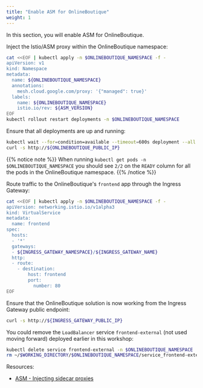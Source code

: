 ```yaml
---
title: "Enable ASM for OnlineBoutique"
weight: 1
---
```

In this section, you will enable ASM for OnlineBoutique.

Inject the Istio/ASM proxy within the OnlineBoutique namespace:
```Bash
cat <<EOF | kubectl apply -n $ONLINEBOUTIQUE_NAMESPACE -f -
apiVersion: v1
kind: Namespace
metadata:
  name: ${ONLINEBOUTIQUE_NAMESPACE}
  annotations:
    mesh.cloud.google.com/proxy: '{"managed": true}'
  labels:
    name: ${ONLINEBOUTIQUE_NAMESPACE}
    istio.io/rev: ${ASM_VERSION}
EOF
kubectl rollout restart deployments -n $ONLINEBOUTIQUE_NAMESPACE
```

Ensure that all deployments are up and running:
```Bash
kubectl wait --for=condition=available --timeout=600s deployment --all -n $ONLINEBOUTIQUE_NAMESPACE
curl -s http://${ONLINEBOUTIQUE_PUBLIC_IP}
```

{{% notice note %}}
When running `kubectl get pods -n $ONLINEBOUTIQUE_NAMESPACE` you should see `2/2` on the `READY` column for all the pods in the OnlineBoutique namespace.
{{% /notice %}}

Route traffic to the OnlineBoutique's `frontend` app through the Ingress Gateway:
```Bash
cat <<EOF | kubectl apply -n $ONLINEBOUTIQUE_NAMESPACE -f -
apiVersion: networking.istio.io/v1alpha3
kind: VirtualService
metadata:
  name: frontend
spec:
  hosts:
  - '*'
  gateways:
  - ${INGRESS_GATEWAY_NAMESPACE}/${INGRESS_GATEWAY_NAME}
  http:
  - route:
    - destination:
        host: frontend
        port:
          number: 80
EOF
```

Ensure that the OnlineBoutique solution is now working from the Ingress Gateway public endpoint:
```Bash
curl -s http://${INGRESS_GATEWAY_PUBLIC_IP}
```

You could remove the `LoadBalancer` service `frontend-external` (not used moving forward) deployed earlier in this workshop:
```Bash
kubectl delete service frontend-external -n $ONLINEBOUTIQUE_NAMESPACE
rm ~/$WORKING_DIRECTORY/$ONLINEBOUTIQUE_NAMESPACE/service_frontend-external.yaml
```

Resources:
- [ASM - Injecting sidecar proxies](https://cloud.google.com/service-mesh/docs/proxy-injection)